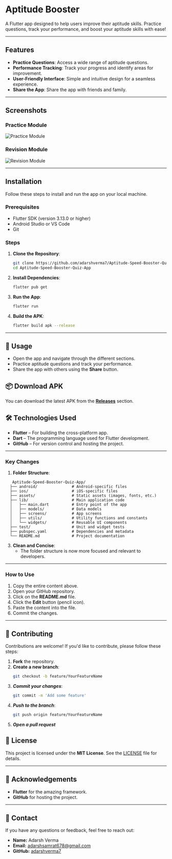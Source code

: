 # Aptitude Booster

A Flutter app designed to help users improve their aptitude skills. Practice questions, track your performance, and boost your aptitude skills with ease!

---

## Features
- **Practice Questions**: Access a wide range of aptitude questions.
- **Performance Tracking**: Track your progress and identify areas for improvement.
- **User-Friendly Interface**: Simple and intuitive design for a seamless experience.
- **Share the App**: Share the app with friends and family.

---

## Screenshots

### Practice Module
![Practice Module](https://github.com/user-attachments/assets/6b841531-df5e-452c-ad85-ed99bcc0fd29)
### Revision Module
![Revision Module](https://github.com/user-attachments/assets/8e39d669-82f0-4325-a807-90c4dae94345)


---

## Installation
Follow these steps to install and run the app on your local machine.

### Prerequisites
- Flutter SDK (version 3.13.0 or higher)
- Android Studio or VS Code
- Git

### Steps
1. **Clone the Repository**:
   ```bash
   git clone https://github.com/adarshverma7/Aptitude-Speed-Booster-Quiz-App.git
   cd Aptitude-Speed-Booster-Quiz-App

2. **Install Dependencies**:
   ```bash
   flutter pub get

3. **Run the App**:
   ```bash
   flutter run

4. **Build the APK**:
   ```bash
   flutter build apk --release
   
---

## 📌 Usage  
- Open the app and navigate through the different sections.  
- Practice aptitude questions and track your performance.  
- Share the app with others using the **Share** button.  

## 📦 Download APK  
You can download the latest APK from the **[Releases](https://github.com/adarshverma7/Aptitude-Speed-Booster-Quiz-App/releases/download/v1.0.0/app-release.apk)** section.  

## 🛠️ Technologies Used  
- **Flutter** – For building the cross-platform app.  
- **Dart** – The programming language used for Flutter development.  
- **GitHub** – For version control and hosting the project.  

---

### **Key Changes**
1. **Folder Structure**:
```plaintext
   Aptitude-Speed-Booster-Quiz-App/
  ├── android/               # Android-specific files
  ├── ios/                   # iOS-specific files
  ├── assets/                # Static assets (images, fonts, etc.)
  ├── lib/                   # Main application code
  │   ├── main.dart          # Entry point of the app
  │   ├── models/            # Data models
  │   ├── screens/           # App screens
  │   ├── utils/             # Utility functions and constants
  │   └── widgets/           # Reusable UI components
  ├── test/                  # Unit and widget tests
  ├── pubspec.yaml           # Dependencies and metadata
  └── README.md              # Project documentation
```

3. **Clean and Concise**:
   - The folder structure is now more focused and relevant to developers.

---

### **How to Use**
1. Copy the entire content above.
2. Open your GitHub repository.
3. Click on the **README.md** file.
4. Click the **Edit** button (pencil icon).
5. Paste the content into the file.
6. Commit the changes.

---

## 🤝 Contributing  
Contributions are welcome! If you'd like to contribute, please follow these steps:  

1. **Fork** the repository.  
2. **Create a new branch**:  
   ```bash
   git checkout -b feature/YourFeatureName
3. ***Commit your changes***:
   ```bash
   git commit -m 'Add some feature'
4. ***Push to the branch***:
   ```bash
   git push origin feature/YourFeatureName
5. ***Open a pull request***

## 📜 License  
This project is licensed under the **MIT License**. See the [LICENSE](LICENSE) file for details.  

---

## 🙌 Acknowledgements  
- **Flutter** for the amazing framework.  
- **GitHub** for hosting the project.  

---

## 📩 Contact  
If you have any questions or feedback, feel free to reach out:  

- **Name:** Adarsh Verma  
- **Email:** [adarshsamrat678@gmail.com](mailto:your-email@example.com)  
- **GitHub:** [adarshverma7](https://github.com/adarshverma7)  



